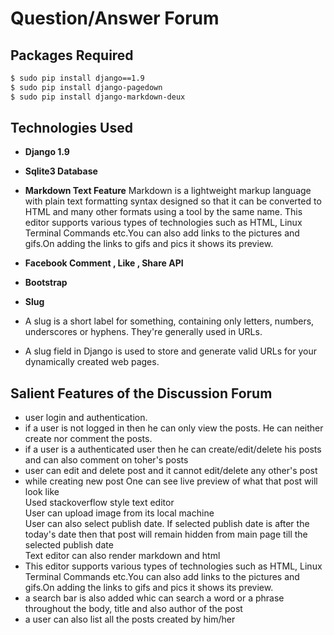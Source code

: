 # Question/Answer Forum
## Packages Required
```sh
$ sudo pip install django==1.9
$ sudo pip install django-pagedown
$ sudo pip install django-markdown-deux
```
## Technologies Used
* **Django 1.9**
* **Sqlite3 Database**
* **Markdown Text Feature**
Markdown is a lightweight markup language with plain text formatting syntax designed so that it
can be converted to HTML and many other formats using a tool by the same name.
This editor supports various types of technologies such as HTML, Linux Terminal Commands
etc.You can also add links to the pictures and gifs.On adding the links to gifs and pics it shows its preview.

* **Facebook Comment , Like , Share API**
* **Bootstrap**
* **Slug**
* A slug is a short label for something, containing only letters, numbers, underscores or hyphens.
They're generally used in URLs.
* A slug field in Django is used to store and generate valid URLs for your dynamically created
web pages.

## Salient Features of the Discussion Forum
* user login and authentication.
* if a user is not logged in then he can only view the posts. He can neither create nor comment the posts.
* if a user is a authenticated user then he can create/edit/delete his posts and can also comment on
toher's posts
* user can edit and delete post and it cannot edit/delete any other's post
* while creating new post
  One can see live preview of what that post will look like <br/>
  Used stackoverflow style text editor <br/>
  User can upload image from its local machine <br/>
  User can also select publish date. If selected publish date is after the today's date then that post will
  remain hidden from main page till the selected publish date <br/>
  Text editor can also render markdown and html <br/>
 * This editor supports various types of technologies such as HTML, Linux Terminal Commands etc.You
can also add links to the
pictures and gifs.On adding the links to gifs and pics it shows its preview.
 * a search bar is also added whic can search a word or a phrase throughout the body, title and also
author of the post
* a user can also list all the posts created by him/her
